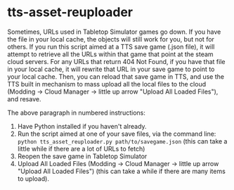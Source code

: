 # tts-asset-reuploader

Sometimes, URLs used in Tabletop Simulator games go down. If you have the file in your local cache, the objects will still work for you, but not for others. If you run this script aimed at a TTS save game (.json file), it will attempt to retrieve all the URLs within that game that point at the steam cloud servers. For any URLs that return 404 Not Found, if you have that file in your local cache, it will rewrite that URL in your save game to point to your local cache. Then, you can reload that save game in TTS, and use the TTS built in mechanism to mass upload all the local files to the cloud (Modding -> Cloud Manager -> little up arrow "Upload All Loaded Files"), and resave.

The above paragraph in numbered instructions:

1. Have Python installed if you haven't already.
2. Run the script aimed at one of your save files, via the command line: `python tts_asset_reuploader.py path/to/savegame.json` (this can take a little while if there are a lot of URLs to fetch)
3. Reopen the save game in Tabletop Simulator
4. Upload All Loaded Files (Modding -> Cloud Manager -> little up arrow "Upload All Loaded Files") (this can take a while if there are many items to upload).
